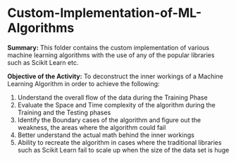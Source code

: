 # Custom-Implementation-of-ML-Algorithms

**Summary:**
This folder contains the custom implementation of various machine learning algorithms with the use of any of the popular libraries such as Scikit Learn etc.

**Objective of the Activity:**
To deconstruct the inner workings of a Machine Learning Algorithm in order to achieve the following:
1.	Understand the overall flow of the data during the Training Phase
2.	Evaluate the Space and Time complexity of the algorithm during the Training and the Testing phases
3.	Identify the Boundary cases of the algorithm and figure out the weakness, the areas where the algorithm could fail
4.	Better understand the actual math behind the inner workings
5.	Ability to recreate the algorithm in cases where the traditional libraries such as Scikit Learn fail to scale up when the size of the data set is huge
